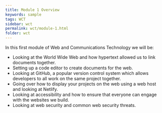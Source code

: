 ```yaml
---
title: Module 1 Overview
keywords: sample
tags: WCT
sidebar: wct
permalink: wct/module-1.html
folder: wct
---
```


In this first module of Web and Communications Technology we will be:

- Looking at the World Wide Web and how hypertext allowed us to link documents together.
- Setting up a code editor to create documents for the web.
- Looking at GitHub, a popular version control system which allows developers to all work on the same project together.
- Going over how to display your projects on the web using a web host and looking at Netlify.
- Looking at accessibility and how to ensure that everyone can engage with the websites we build.
- Looking at web security and common web security threats.
